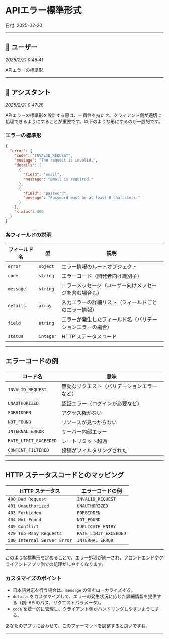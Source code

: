 # APIエラー標準形式

日付: 2025-02-20

---

## 👤 ユーザー
*2025/2/21 0:46:41*

APIエラーの標準形

---

## 🤖 アシスタント
*2025/2/21 0:47:28*

APIエラーの標準形を設計する際は、一貫性を持たせ、クライアント側が適切に処理できるようにすることが重要です。以下のような形にするのが一般的です。

### **エラーの標準形**
```json
{
  "error": {
    "code": "INVALID_REQUEST",
    "message": "The request is invalid.",
    "details": [
      {
        "field": "email",
        "message": "Email is required."
      },
      {
        "field": "password",
        "message": "Password must be at least 8 characters."
      }
    ],
    "status": 400
  }
}
```

### **各フィールドの説明**
| フィールド名      | 型           | 説明 |
|----------------|------------|------|
| `error`       | `object`    | エラー情報のルートオブジェクト |
| `code`        | `string`    | エラーコード（開発者向け識別子） |
| `message`     | `string`    | エラーメッセージ（ユーザー向けメッセージを含む場合も） |
| `details`     | `array`     | 入力エラーの詳細リスト（フィールドごとのエラー情報） |
| `field`       | `string`    | エラーが発生したフィールド名（バリデーションエラーの場合） |
| `status`      | `integer`   | HTTP ステータスコード |

---

## **エラーコードの例**
| コード名 | 意味 |
|---------|------|
| `INVALID_REQUEST` | 無効なリクエスト（バリデーションエラーなど） |
| `UNAUTHORIZED` | 認証エラー（ログインが必要など） |
| `FORBIDDEN` | アクセス権がない |
| `NOT_FOUND` | リソースが見つからない |
| `INTERNAL_ERROR` | サーバー内部エラー |
| `RATE_LIMIT_EXCEEDED` | レートリミット超過 |
| `CONTENT_FILTERED` | 投稿がフィルタリングされた |

---

## **HTTP ステータスコードとのマッピング**
| HTTP ステータス | エラーコードの例 |
|---------------|----------------|
| `400 Bad Request` | `INVALID_REQUEST` |
| `401 Unauthorized` | `UNAUTHORIZED` |
| `403 Forbidden` | `FORBIDDEN` |
| `404 Not Found` | `NOT_FOUND` |
| `409 Conflict` | `DUPLICATE_ENTRY` |
| `429 Too Many Requests` | `RATE_LIMIT_EXCEEDED` |
| `500 Internal Server Error` | `INTERNAL_ERROR` |

---

このような標準形を定めることで、エラー処理が統一され、フロントエンドやクライアントアプリ側での処理がしやすくなります。

### **カスタマイズのポイント**
- 日本語対応を行う場合は、`message` の値をローカライズする。
- `details` をカスタマイズして、エラーの発生状況に応じた詳細情報を提供する（例: APIのパス、リクエストパラメータ）。
- `code` を統一的に管理し、クライアント側がハンドリングしやすいようにする。

あなたのアプリに合わせて、このフォーマットを調整すると良いですね。

---
